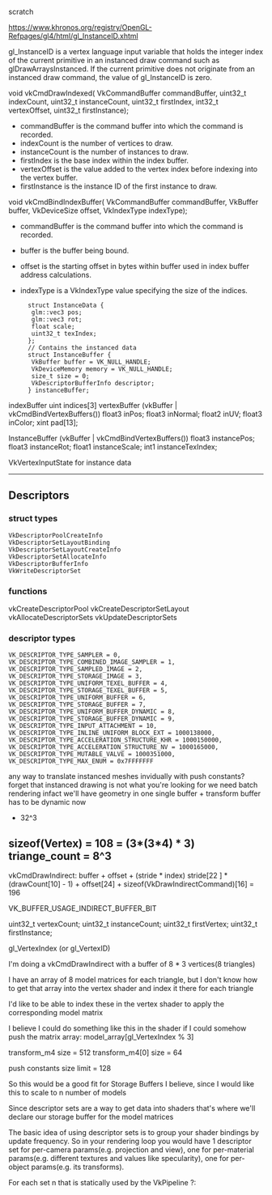 scratch

https://www.khronos.org/registry/OpenGL-Refpages/gl4/html/gl_InstanceID.xhtml

gl_InstanceID is a vertex language input variable that holds the integer index of the current primitive in an instanced draw command such as glDrawArraysInstanced.
If the current primitive does not originate from an instanced draw command, the value of gl_InstanceID is zero.


void vkCmdDrawIndexed(
    VkCommandBuffer                             commandBuffer,
    uint32_t                                    indexCount,
    uint32_t                                    instanceCount,
    uint32_t                                    firstIndex,
    int32_t                                     vertexOffset,
    uint32_t                                    firstInstance);

- commandBuffer is the command buffer into which the command is recorded.
- indexCount is the number of vertices to draw.
- instanceCount is the number of instances to draw.
- firstIndex is the base index within the index buffer.
- vertexOffset is the value added to the vertex index before indexing into the vertex buffer.
- firstInstance is the instance ID of the first instance to draw.


void vkCmdBindIndexBuffer(
    VkCommandBuffer                             commandBuffer,
    VkBuffer                                    buffer,
    VkDeviceSize                                offset,
    VkIndexType                                 indexType);

- commandBuffer is the command buffer into which the command is recorded.
- buffer is the buffer being bound.
- offset is the starting offset in bytes within buffer used in index buffer address calculations.
- indexType is a VkIndexType value specifying the size of the indices.


        struct InstanceData {
         glm::vec3 pos;
         glm::vec3 rot;
         float scale;
         uint32_t texIndex;
        };
        // Contains the instanced data
        struct InstanceBuffer {
         VkBuffer buffer = VK_NULL_HANDLE;
         VkDeviceMemory memory = VK_NULL_HANDLE;
         size_t size = 0;
         VkDescriptorBufferInfo descriptor;
        } instanceBuffer;


indexBuffer
    uint indices[3]
vertexBuffer            (vkBuffer | vkCmdBindVertexBuffers())
    float3 inPos;
    float3 inNormal;
    float2 inUV;
    float3 inColor;
    xint pad[13];

InstanceBuffer          (vkBuffer | vkCmdBindVertexBuffers())
    float3 instancePos;
    float3 instanceRot;
    float1 instanceScale;
    int1 instanceTexIndex;

VkVertexInputState for instance data

---

## Descriptors

### struct types

    VkDescriptorPoolCreateInfo
    VkDescriptorSetLayoutBinding
    VkDescriptorSetLayoutCreateInfo
    VkDescriptorSetAllocateInfo
    VkDescriptorBufferInfo
    VkWriteDescriptorSet

### functions

vkCreateDescriptorPool
vkCreateDescriptorSetLayout
vkAllocateDescriptorSets
vkUpdateDescriptorSets

### descriptor types

    VK_DESCRIPTOR_TYPE_SAMPLER = 0,
    VK_DESCRIPTOR_TYPE_COMBINED_IMAGE_SAMPLER = 1,
    VK_DESCRIPTOR_TYPE_SAMPLED_IMAGE = 2,
    VK_DESCRIPTOR_TYPE_STORAGE_IMAGE = 3,
    VK_DESCRIPTOR_TYPE_UNIFORM_TEXEL_BUFFER = 4,
    VK_DESCRIPTOR_TYPE_STORAGE_TEXEL_BUFFER = 5,
    VK_DESCRIPTOR_TYPE_UNIFORM_BUFFER = 6,
    VK_DESCRIPTOR_TYPE_STORAGE_BUFFER = 7,
    VK_DESCRIPTOR_TYPE_UNIFORM_BUFFER_DYNAMIC = 8,
    VK_DESCRIPTOR_TYPE_STORAGE_BUFFER_DYNAMIC = 9,
    VK_DESCRIPTOR_TYPE_INPUT_ATTACHMENT = 10,
    VK_DESCRIPTOR_TYPE_INLINE_UNIFORM_BLOCK_EXT = 1000138000,
    VK_DESCRIPTOR_TYPE_ACCELERATION_STRUCTURE_KHR = 1000150000,
    VK_DESCRIPTOR_TYPE_ACCELERATION_STRUCTURE_NV = 1000165000,
    VK_DESCRIPTOR_TYPE_MUTABLE_VALVE = 1000351000,
    VK_DESCRIPTOR_TYPE_MAX_ENUM = 0x7FFFFFFF


any way to translate instanced meshes invidually with push constants?
forget that
instanced drawing is not what you're looking for
we need batch rendering
infact we'll have geometry in one single buffer + transform
buffer has to be dynamic now

 * 32^3

sizeof(Vertex) = 108 = (3*(3*4) * 3)
triange_count = 8^3
-----

vkCmdDrawIndirect: buffer + offset + (stride * index)
stride[22 ] * (drawCount[10] - 1) + offset[24] + sizeof(VkDrawIndirectCommand)[16] = 196

VK_BUFFER_USAGE_INDIRECT_BUFFER_BIT

  uint32_t    vertexCount;
    uint32_t    instanceCount;
    uint32_t    firstVertex;
    uint32_t    firstInstance;

gl_VertexIndex (or gl_VertexID)

I'm doing a vkCmdDrawIndirect with a buffer of 8 * 3 vertices(8 triangles)

I have an array of 8 model matrices for each triangle, but I don't know how to get that array into the vertex shader and index it there for each triangle

I'd like to be able to index these in the vertex shader to apply the corresponding model matrix

I believe I could do something like this in the shader if I could somehow push the matrix array: model_array[gl_VertexIndex % 3]

transform_m4 size = 512
transform_m4[0] size = 64

push constants size limit = 128

So this would be a good fit for Storage Buffers I believe, since I would like this to scale to n number of models

Since descriptor sets are a way to get data into shaders
that's where we'll declare our storage buffer for the model matrices

The basic idea of using descriptor sets is to group your shader bindings by update frequency. So in your rendering loop you would have 1 descriptor set for per-camera params(e.g. projection and view), one for per-material params(e.g. different textures and values like specularity), one for per-object params(e.g. its transforms).


For each set n that is statically used by the VkPipeline ?: